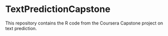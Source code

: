# TextPredictionCapstone

This repository contains the R code from the Coursera Capstone project on text prediction.
